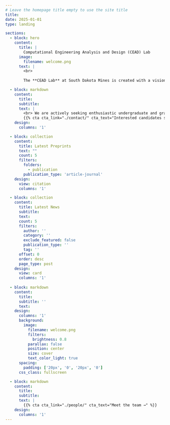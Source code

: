 ```yaml
---
# Leave the homepage title empty to use the site title
title:
date: 2025-01-01
type: landing

sections:
  - block: hero
    content:
      title: |
        Computational Engineering Analysis and Design (CEAD) Lab
      image:
        filename: welcome.png
      text: |
        <br>
        
        The **CEAD Lab** at South Dakota Mines is created with a vision to address challenging problems of modeling, analysis, and design in engineering fields, including fracture and failure in materials, functional soft materials, and granular materials.

  - block: markdown
    content:
      title:
      subtitle:
      text: |
        <br> We are actively seeking enthusiastic undergraduate and graduate students interested in computational mechanics and applying advanced numerical and machine learning-based methods to problems in fracture mechanics, functional soft materials, and granular materials.
        {{% cta cta_link="./contact/" cta_text="Interested candidates should email me here!" %}}
    design:
      columns: '1'

  - block: collection
    content:
      title: Latest Preprints
      text: ""
      count: 5
      filters:
        folders:
          - publication
        publication_type: 'article-journal'
    design:
      view: citation
      columns: '1'

  - block: collection
    content:
      title: Latest News
      subtitle:
      text:
      count: 5
      filters:
        author: ''
        category: ''
        exclude_featured: false
        publication_type: ''
        tag: ''
      offset: 0
      order: desc
      page_type: post
    design:
      view: card
      columns: '1'
  
  - block: markdown
    content:
      title:
      subtitle: ''
      text:
    design:
      columns: '1'
      background:
        image: 
          filename: welcome.png
          filters:
            brightness: 0.8
          parallax: false
          position: center
          size: cover
          text_color_light: true
      spacing:
        padding: ['20px', '0', '20px', '0']
      css_class: fullscreen

  - block: markdown
    content:
      title:
      subtitle:
      text: |
        {{% cta cta_link="./people/" cta_text="Meet the team →" %}}
    design:
      columns: '1'
---
```

